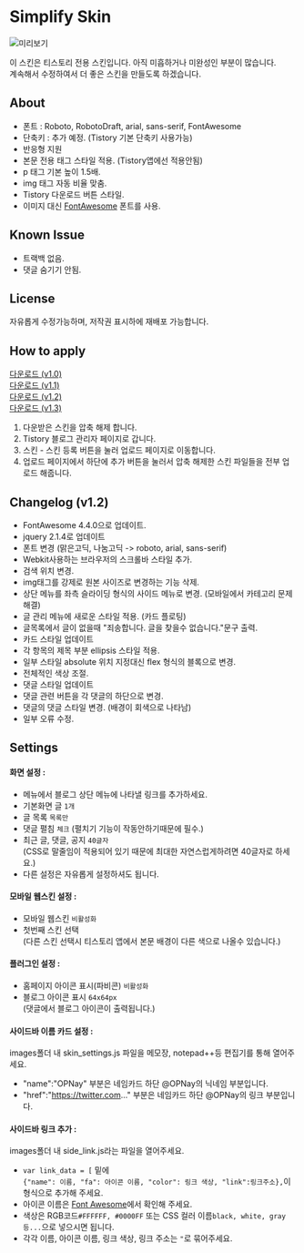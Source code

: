 # Simplify Skin
![미리보기](http://cfile3.uf.tistory.com/image/2314CF3D557D4E7D1D233C)

이 스킨은 티스토리 전용 스킨입니다. 아직 미흡하거나 미완성인 부분이 많습니다.<br>
계속해서 수정하여서 더 좋은 스킨을 만들도록 하겠습니다.

## About
- 폰트 : Roboto, RobotoDraft, arial, sans-serif, FontAwesome
- 단축키 : 추가 예정. (Tistory 기본 단축키 사용가능)
- 반응형 지원
- 본문 전용 태그 스타일 적용. (Tistory앱에선 적용안됨)
 - p 태그 기본 높이 1.5배.
 - img 태그 자동 비율 맞춤.
 - Tistory 다운로드 버튼 스타일.
- 이미지 대신 [FontAwesome](http://fortawesome.github.io/Font-Awesome/) 폰트를 사용.

## Known Issue
- 트랙백 없음.
- 댓글 숨기기 안됨.

## License
자유롭게 수정가능하며, 저작권 표시하에 재배포 가능합니다.

## How to apply
[다운로드 (v1.0)](https://github.com/OPNay/Tistory-Skin/archive/Simplify-v1.0.zip)<br>
[다운로드 (v1.1)](https://github.com/OPNay/Tistory-Skin/archive/Simplify-v1.1.zip)<br>
[다운로드 (v1.2)](https://github.com/OPNay/Tistory-Skin/archive/Simplify-v1.2.zip)<br>
[다운로드 (v1.3)](https://github.com/OPNay/Tistory-Skin/archive/Simplify-v1.3.zip)

1. 다운받은 스킨을 압축 해제 합니다.
2. Tistory 블로그 관리자 페이지로 갑니다.
3. 스킨 - 스킨 등록 버튼을 눌러 업로드 페이지로 이동합니다.
4. 업로드 페이지에서 하단에 추가 버튼을 눌러서 압축 해제한 스킨 파일들을 전부 업로드 해줍니다. 

## Changelog (v1.2)
- FontAwesome 4.4.0으로 업데이트.
- jquery 2.1.4로 업데이트
- 폰트 변경 (맑은고딕, 나눔고딕 -> roboto, arial, sans-serif)
- Webkit사용하는 브라우저의 스크롤바 스타일 추가.
- 검색 위치 변경.
- img태그를 강제로 원본 사이즈로 변경하는 기능 삭제.
- 상단 메뉴를 좌측 슬라이딩 형식의 사이드 메뉴로 변경. (모바일에서 카테고리 문제 해결)
- 글 관리 메뉴에 새로운 스타일 적용. (카드 플로팅)
- 글목록에서 글이 없을때 "죄송합니다. 글을 찾을수 없습니다."문구 출력.
- 카드 스타일 업데이트
 - 각 항목의 제목 부분 ellipsis 스타일 적용.
 - 일부 스타일 absolute 위치 지정대신 flex 형식의 블록으로 변경.
 - 전체적인 색상 조절.
- 댓글 스타일 업데이트
 - 댓글 관련 버튼을 각 댓글의 하단으로 변경.
 - 댓글의 댓글 스타일 변경. (배경이 회색으로 나타남)
- 일부 오류 수정.

## Settings

#### 화면 설정 :
- 메뉴에서 블로그 상단 메뉴에 나타낼 링크를 추가하세요.
- 기본화면 글 `1개`
- 글 목록 `목록만`
- 댓글 펼침 `체크` (펼치기 기능이 작동안하기때문에 필수.)
- 최근 글, 댓글, 공지 `40글자`<br>
  (CSS로 말줄임이 적용되어 있기 때문에 최대한 자연스럽게하려면 40글자로 하세요.)
- 다른 설정은 자유롭게 설정하셔도 됩니다.

#### 모바일 웹스킨 설정 :
- 모바일 웹스킨 `비활성화`
- 첫번째 스킨 선택<br>
  (다른 스킨 선택시 티스토리 앱에서 본문 배경이 다른 색으로 나올수 있습니다.)

#### 플러그인 설정 :
- 홈페이지 아이콘 표시(파비콘) `비활성화`
- 블로그 아이콘 표시 `64x64px`<br>
  (댓글에서 블로그 아이콘이 출력됩니다.)

#### 사이드바 이름 카드 설정 :
images폴더 내 skin_settings.js 파일을 메모장, notepad++등 편집기를 통해 열어주세요.
- "name":"OPNay" 부분은 네임카드 하단 @OPNay의 닉네임 부분입니다.
- "href":"https://twitter.com..." 부분은 네임카드 하단 @OPNay의 링크 부분입니다.

#### 사이드바 링크 추가 :
images폴더 내 side_link.js라는 파일을 열어주세요.
- `var link_data = [` 밑에<br>
  `{"name": 이름, "fa": 아이콘 이름, "color": 링크 색상, "link":링크주소},`이 형식으로 추가해 주세요.<br>
- 아이콘 이름은 [Font Awesome](http://fortawesome.github.io/Font-Awesome/icons)에서 확인해 주세요.
- 색상은 RGB코드`#FFFFFF, #0000FF` 또는 CSS 컬러 이름`black, white, gray 등...`으로 넣으시면 됩니다.
- 각각 이름, 아이콘 이름, 링크 색상, 링크 주소는 `"`로 묶어주세요.
